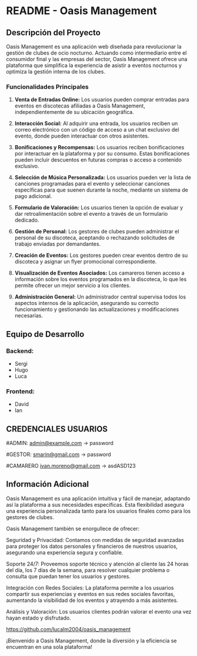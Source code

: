 # README - Oasis Management

## Descripción del Proyecto

Oasis Management es una aplicación web diseñada para revolucionar la gestión de clubes de ocio nocturno. Actuando como intermediario entre el consumidor final y las empresas del sector, Oasis Management ofrece una plataforma que simplifica la experiencia de asistir a eventos nocturnos y optimiza la gestión interna de los clubes.

### Funcionalidades Principales

1. **Venta de Entradas Online:** Los usuarios pueden comprar entradas para eventos en discotecas afiliadas a Oasis Management, independientemente de su ubicación geográfica.

2. **Interacción Social:** Al adquirir una entrada, los usuarios reciben un correo electrónico con un código de acceso a un chat exclusivo del evento, donde pueden interactuar con otros asistentes.

3. **Bonificaciones y Recompensas:** Los usuarios reciben bonificaciones por interactuar en la plataforma y por su consumo. Estas bonificaciones pueden incluir descuentos en futuras compras o acceso a contenido exclusivo.

4. **Selección de Música Personalizada:** Los usuarios pueden ver la lista de canciones programadas para el evento y seleccionar canciones específicas para que suenen durante la noche, mediante un sistema de pago adicional.

5. **Formulario de Valoración:** Los usuarios tienen la opción de evaluar y dar retroalimentación sobre el evento a través de un formulario dedicado.

6. **Gestión de Personal:** Los gestores de clubes pueden administrar el personal de su discoteca, aceptando o rechazando solicitudes de trabajo enviadas por demandantes.

7. **Creación de Eventos:** Los gestores pueden crear eventos dentro de su discoteca y asignar un flyer promocional correspondiente.

8. **Visualización de Eventos Asociados:** Los camareros tienen acceso a información sobre los eventos programados en la discoteca, lo que les permite ofrecer un mejor servicio a los clientes.

9. **Administración General:** Un administrador central supervisa todos los aspectos internos de la aplicación, asegurando su correcto funcionamiento y gestionando las actualizaciones y modificaciones necesarias.

## Equipo de Desarrollo

### Backend:
- Sergi
- Hugo
- Luca

### Frontend:
- David
- Ian

## CREDENCIALES USUARIOS
#ADMIN: admin@example.com -> password

#GESTOR: smarin@gmail.com -> password

#CAMARERO ivan.moreno@gmail.com -> asdASD123


## Información Adicional

Oasis Management es una aplicación intuitiva y fácil de manejar, adaptando así la plataforma a sus necesidades específicas. Esta flexibilidad asegura una experiencia personalizada tanto para los usuarios finales como para los gestores de clubes.

Oasis Management también se enorgullece de ofrecer:

Seguridad y Privacidad: Contamos con medidas de seguridad avanzadas para proteger los datos personales y financieros de nuestros usuarios, asegurando una experiencia segura y confiable.

Soporte 24/7: Proveemos soporte técnico y atención al cliente las 24 horas del día, los 7 días de la semana, para resolver cualquier problema o consulta que puedan tener los usuarios y gestores.

Integración con Redes Sociales: La plataforma permite a los usuarios compartir sus experiencias y eventos en sus redes sociales favoritas, aumentando la visibilidad de los eventos y atrayendo a más asistentes.

Análisis y Valoración: Los usuarios clientes podrán valorar el evento una vez hayan estado y disfrutado.

https://github.com/lucalm2004/oasis_management

¡Bienvenido a Oasis Management, donde la diversión y la eficiencia se encuentran en una sola plataforma!
